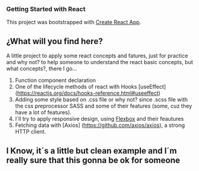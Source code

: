 ### Getting Started with React

This project was bootstrapped with [Create React App](https://github.com/facebook/create-react-app).

## ¿What will you find here?

A little project to apply some react concepts and fatures, just for practice and why not? to help someone to understand the react basic concepts, but what concepts?, there I go... 

1. Function component declaration 
2. One of the lifecycle methods of react with Hooks [useEffect] (https://reactjs.org/docs/hooks-reference.html#useeffect)
2. Adding some style based on .css file or why not? since .scss file with the css preprocessor SASS and some of their features (some, cuz they have a lot of features). 
3. I´ll try to apply responsive design, using [Flexbox](https://css-tricks.com/snippets/css/a-guide-to-flexbox/) and their feautures   
4. Fetching data with [Axios] (https://github.com/axios/axios), a strong HTTP client.  

## I Know, it´s a little but clean example and I´m really sure that this gonna be ok for someone